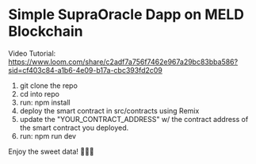 # Simple SupraOracle Dapp on MELD Blockchain

Video Tutorial:
https://www.loom.com/share/c2adf7a756f7462e967a29bc83bba586?sid=cf403c84-a1b6-4e09-b17a-cbc393fd2c09

1. git clone the repo
2. cd into repo
3. run: npm install
4. deploy the smart contract in src/contracts using Remix
5. update the "YOUR_CONTRACT_ADDRESS" w/ the contract address of the smart contract you deployed.
6. run: npm run dev

Enjoy the sweet data! 👨🏽‍💻
